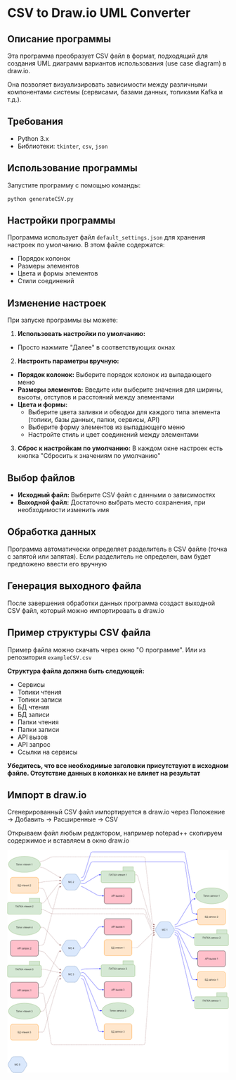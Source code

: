 # CSV to Draw.io UML Converter

## Описание программы
Эта программа преобразует CSV файл в формат, подходящий для создания UML диаграмм вариантов использования (use case diagram) в draw.io. 

Она позволяет визуализировать зависимости между различными компонентами системы (сервисами, базами данных, топиками Kafka и т.д.).

## Требования
- Python 3.x
- Библиотеки: `tkinter`, `csv`, `json`

## Использование программы
Запустите программу с помощью команды: 
```
python generateCSV.py
```
## Настройки программы
Программа использует файл `default_settings.json` для хранения настроек по умолчанию. В этом файле содержатся:

* Порядок колонок
* Размеры элементов
* Цвета и формы элементов
* Стили соединений

## Изменение настроек
При запуске программы вы можете:
1. **Использовать настройки по умолчанию:**
* Просто нажмите "Далее" в соответствующих окнах
2. **Настроить параметры вручную:**
* **Порядок колонок:** Выберите порядок колонок из выпадающего меню
* **Размеры элементов:** Введите или выберите значения для ширины, высоты, отступов и расстояний между элементами
* **Цвета и формы:**
    * Выберите цвета заливки и обводки для каждого типа элемента (топики, базы данных, папки, сервисы, API)
    * Выберите форму элементов из выпадающего меню
    * Настройте стиль и цвет соединений между элементами
3. **Сброс к настройкам по умолчанию:**
В каждом окне настроек есть кнопка "Сбросить к значениям по умолчанию"

## Выбор файлов
* **Исходный файл:** Выберите CSV файл с данными о зависимостях
* **Выходной файл:** Достаточно выбрать место сохранения, при необходимости изменить имя

## Обработка данных
Программа автоматически определяет разделитель в CSV файле (точка с запятой или запятая). Если разделитель не определен, вам будет предложено ввести его вручную

## Генерация выходного файла
После завершения обработки данных программа создаст выходной CSV файл, который можно импортировать в draw.io

## Пример структуры CSV файла
Пример файла можно скачать через окно "О программе". Или из репозитория `exampleCSV.csv`

**Структура файла должна быть следующей:**
* Сервисы
* Топики чтения
* Топики записи
* БД чтения
* БД записи
* Папки чтения
* Папки записи
* API вызов
* API запрос
* Ссылки на сервисы

**Убедитесь, что все необходимые заголовки присутствуют в исходном файле. Отсутствие данных в колонках не влияет на результат**

## Импорт в draw.io

Сгенерированный CSV файл импортируется в draw.io через Положение -> Добавить -> Расширенные -> CSV

Открываем файл любым редактором, например notepad++ cкопируем содержимое и вставляем в окно draw.io

![This is an alt text.](https://github.com/sk0morokh/csv-to-uml-drawio-converter/blob/main/generateCSVexmaple/generatedCSV.png  "Example DrawIo")

